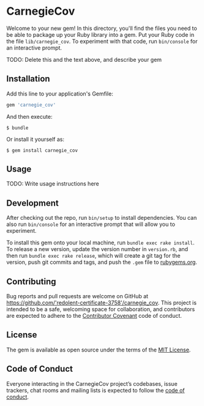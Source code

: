 # CarnegieCov

Welcome to your new gem! In this directory, you'll find the files you need to be able to package up your Ruby library into a gem. Put your Ruby code in the file `lib/carnegie_cov`. To experiment with that code, run `bin/console` for an interactive prompt.

TODO: Delete this and the text above, and describe your gem

## Installation

Add this line to your application's Gemfile:

```ruby
gem 'carnegie_cov'
```

And then execute:

    $ bundle

Or install it yourself as:

    $ gem install carnegie_cov

## Usage

TODO: Write usage instructions here

## Development

After checking out the repo, run `bin/setup` to install dependencies. You can also run `bin/console` for an interactive prompt that will allow you to experiment.

To install this gem onto your local machine, run `bundle exec rake install`. To release a new version, update the version number in `version.rb`, and then run `bundle exec rake release`, which will create a git tag for the version, push git commits and tags, and push the `.gem` file to [rubygems.org](https://rubygems.org).

## Contributing

Bug reports and pull requests are welcome on GitHub at https://github.com/'redolent-certificate-3758'/carnegie_cov. This project is intended to be a safe, welcoming space for collaboration, and contributors are expected to adhere to the [Contributor Covenant](http://contributor-covenant.org) code of conduct.

## License

The gem is available as open source under the terms of the [MIT License](https://opensource.org/licenses/MIT).

## Code of Conduct

Everyone interacting in the CarnegieCov project’s codebases, issue trackers, chat rooms and mailing lists is expected to follow the [code of conduct](https://github.com/'redolent-certificate-3758'/carnegie_cov/blob/master/CODE_OF_CONDUCT.md).
